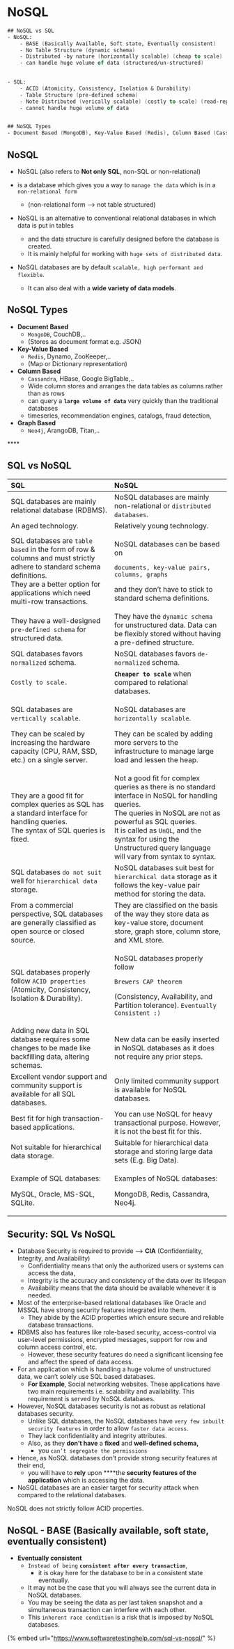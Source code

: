 # NoSQL

```fsharp
## NoSQL vs SQL
- NoSQL: 
    - BASE (Basically Available, Soft state, Eventually consistent) 
    - No Table Structure (dynamic schema)
    - Distributed -by nature (horizontally scalable) (cheap to scale)
    - can handle huge volume of data (structured/un-structured)

    
- SQL: 
    - ACID (Atomicity, Consistency, Isolation & Durability)
    - Table Structure (pre-defined schema)
    - Note Distributed (verically scalable) (costly to scale) (read-replicas provides horizontal scaling)
    - cannot handle huge volume of data


## NoSQL Types
- Document Based (MongoDB), Key-Value Based (Redis), Column Based (Cassandra), Graph Based (Neo4j)

```

## NoSQL

* NoSQL \(also refers to **Not only SQL**, non-SQL or non-relational\) 
* is a database which gives you a way to `manage the data` which is in a `non-relational form` 

  * \(non-relational form --&gt; not table structured\)

* NoSQL is an alternative to conventional relational databases in which data is put in tables 

  * and the data structure is carefully designed before the database is created.
  * It is mainly helpful for working with `huge sets of distributed data`. 

* NoSQL databases are by default `scalable, high performant and flexible`.
  * It can also deal with a **wide variety of data models**.



## **NoSQL Types**

* **Document Based**
  * `MongoDB`, CouchDB,..
  * \(Stores as document format e.g. JSON\)
* **Key-Value Based**
  * `Redis`, Dynamo, ZooKeeper,..
  * \(Map or Dictionary representation\) 
* **Column Based**
  * `Cassandra`, HBase, Google BigTable,..
  * Wide column stores and arranges the data tables as columns rather than as rows
  * can query a **`large volume of data`** very quickly than the traditional databases
  * timeseries, recommendation engines, catalogs, fraud detection, 
* **Graph Based**
  * `Neo4j`, ArangoDB, Titan,..

\*\*\*\*

## **SQL vs NoSQL**

<table>
  <thead>
    <tr>
      <th style="text-align:left">SQL</th>
      <th style="text-align:left">NoSQL</th>
    </tr>
  </thead>
  <tbody>
    <tr>
      <td style="text-align:left">SQL databases are mainly relational database (RDBMS).</td>
      <td style="text-align:left">NoSQL databases are mainly non-relational or <code>distributed databases</code>.</td>
    </tr>
    <tr>
      <td style="text-align:left">An aged technology.</td>
      <td style="text-align:left">Relatively young technology.</td>
    </tr>
    <tr>
      <td style="text-align:left">SQL databases are <code>table based</code> in the form of row &amp; columns
        and must strictly adhere to standard schema definitions.
        <br />They are a better option for applications which need multi-row transactions.</td>
      <td
      style="text-align:left">
        <p>NoSQL databases can be based on</p>
        <p><code>documents, key-value pairs, columns, graphs</code>
        </p>
        <p>and they don&#x2019;t have to stick to standard schema definitions.</p>
        </td>
    </tr>
    <tr>
      <td style="text-align:left">They have a well-designed <code>pre-defined schema</code> for structured
        data.</td>
      <td style="text-align:left">They have the <code>dynamic schema</code> for unstructured data. Data can
        be flexibly stored without having a pre-defined structure.</td>
    </tr>
    <tr>
      <td style="text-align:left">SQL databases favors <code>normalized</code> schema.</td>
      <td style="text-align:left">NoSQL databases favors <code>de-normalized</code> schema.</td>
    </tr>
    <tr>
      <td style="text-align:left"><code>Costly to scale.</code>
      </td>
      <td style="text-align:left"><b><code>Cheaper to scale</code></b> when compared to relational databases.</td>
    </tr>
    <tr>
      <td style="text-align:left">
        <p>SQL databases are <code>vertically scalable</code>.</p>
        <p>They can be scaled by increasing the hardware capacity (CPU, RAM, SSD,
          etc.) on a single server.</p>
      </td>
      <td style="text-align:left">
        <p>NoSQL databases are <code>horizontally scalable</code>.</p>
        <p>They can be scaled by adding more servers to the infrastructure to manage
          large load and lessen the heap.</p>
      </td>
    </tr>
    <tr>
      <td style="text-align:left">They are a good fit for complex queries as SQL has a standard interface
        for handling queries.
        <br />The syntax of SQL queries is fixed.</td>
      <td style="text-align:left">Not a good fit for complex queries as there is no standard interface in
        NoSQL for handling queries.
        <br />The queries in NoSQL are not as powerful as SQL queries.
        <br />It is called as <code>UnQL</code>, and the syntax for using the Unstructured
        query language will vary from syntax to syntax.</td>
    </tr>
    <tr>
      <td style="text-align:left">SQL databases <code>do not suit</code> well for <code>hierarchical data</code> storage.</td>
      <td
      style="text-align:left">NoSQL databases suit best for <code>hierarchical data</code> storage as
        it follows the key-value pair method for storing the data.</td>
    </tr>
    <tr>
      <td style="text-align:left">From a commercial perspective, SQL databases are generally classified
        as open source or closed source.</td>
      <td style="text-align:left">They are classified on the basis of the way they store data as key-value
        store, document store, graph store, column store, and XML store.</td>
    </tr>
    <tr>
      <td style="text-align:left">SQL databases properly follow <code>ACID properties</code> (Atomicity, Consistency,
        Isolation &amp; Durability).</td>
      <td style="text-align:left">
        <p>NoSQL databases properly follow</p>
        <p><code>Brewers CAP theorem</code> 
        </p>
        <p>(Consistency, Availability, and Partition tolerance). <code>Eventually Consistent :) </code>
        </p>
      </td>
    </tr>
    <tr>
      <td style="text-align:left">Adding new data in SQL database requires some changes to be made like
        backfilling data, altering schemas.</td>
      <td style="text-align:left">New data can be easily inserted in NoSQL databases as it does not require
        any prior steps.</td>
    </tr>
    <tr>
      <td style="text-align:left">Excellent vendor support and community support is available for all SQL
        databases.</td>
      <td style="text-align:left">Only limited community support is available for NoSQL databases.</td>
    </tr>
    <tr>
      <td style="text-align:left">Best fit for high transaction-based applications.</td>
      <td style="text-align:left">You can use NoSQL for heavy transactional purpose. However, it is not
        the best fit for this.</td>
    </tr>
    <tr>
      <td style="text-align:left">Not suitable for hierarchical data storage.</td>
      <td style="text-align:left">Suitable for hierarchical data storage and storing large data sets (E.g.
        Big Data).</td>
    </tr>
    <tr>
      <td style="text-align:left">
        <p>Example of SQL databases:</p>
        <p>MySQL, Oracle, MS-SQL, SQLite.</p>
      </td>
      <td style="text-align:left">
        <p>Examples of NoSQL databases:</p>
        <p>MongoDB, Redis, Cassandra, Neo4j.</p>
      </td>
    </tr>
  </tbody>
</table>

## Security: SQL Vs NoSQL 

* Database Security is required to provide --&gt; **CIA** \(Confidentiality, Integrity, and Availability\)
  * Confidentiality means that only the authorized users or systems can access the data, 
  * Integrity is the accuracy and consistency of the data over its lifespan 
  * Availability means that the data should be available whenever it is needed.
* Most of the enterprise-based relational databases like Oracle and MSSQL have strong security features integrated into them. 
  * They abide by the ACID properties which ensure secure and reliable database transactions.
* RDBMS also has features like role-based security, access-control via user-level permissions, encrypted messages, support for row and column access control, etc. 
  * However, these security features do need a significant licensing fee and affect the speed of data access.
* For an application which is handling a huge volume of unstructured data, we can’t solely use SQL based databases.
  *  **For Example**, Social networking websites. These applications have two main requirements i.e. scalability and availability. This requirement is served by NoSQL databases.
* However, NoSQL databases security is not as robust as relational databases security. 
  * Unlike SQL databases, the NoSQL databases have `very few inbuilt security features` in order to allow `faster data access`. 
  * They lack confidentiality and integrity attributes. 
  * Also, as they **don’t have** a **fixed** and **well-defined schema,** 
    * you `can’t segregate the permissions`
* Hence, as NoSQL databases don’t provide strong security features at their end, 
  * you will have to **rely** upon ****the **security features of the application** which is accessing the data. 
* NoSQL databases are an easier target for security attack when compared to the relational databases.



NoSQL does not strictly follow ACID properties.

## NoSQL - BASE \(Basically available, soft state, eventually consistent\) 

* **Eventually consistent**
  * `Instead of being` **`consistent after every transaction`**, 
    * it is okay here for the database to be in a consistent state eventually. 
  * It may not be the case that you will always see the current data in NoSQL databases. 
  * You may be seeing the data as per last taken snapshot and a simultaneous transaction can interfere with each other.
  * This `inherent race condition` is a risk that is imposed by NoSQL databases.



{% embed url="https://www.softwaretestinghelp.com/sql-vs-nosql/" %}





